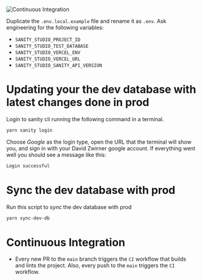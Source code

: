 ![Continuous Integration](https://github.com/Zwirner/design-system/actions/workflows/ci.yml/badge.svg)

Duplicate the `.env.local.example` file and rename it as `.env`. Ask engineering for the following variables:
- `SANITY_STUDIO_PROJECT_ID` 
- `SANITY_STUDIO_TEST_DATABASE`
- `SANITY_STUDIO_VERCEL_ENV`
- `SANITY_STUDIO_VERCEL_URL`
- `SANITY_STUDIO_SANITY_API_VERSION`
  
# Updating your the dev database with latest changes done in prod

Login to sanity cli running the following command in a terminal.

```bash
yarn sanity login
```

Choose _Google_ as the login type, open the URL that the terminal will show you, and sign in with your David Zwirner google account. If everything went well you should see a message like this:

```bash
Login successful
```

# Sync the dev database with prod

Run this script to sync the dev database with prod

```bash
yarn sync-dev-db
```

# Continuous Integration

- Every new PR to the `main` branch triggers the `CI` workflow that builds and 
  lints the project. Also, every push to the `main` triggers the `CI` workflow.
